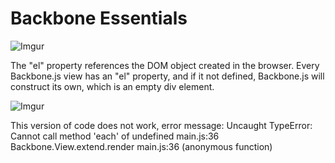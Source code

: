 Backbone Essentials
==================

![Imgur](http://i.imgur.com/i6eCwxs.png)

The "el" property references the DOM object created in the browser. Every Backbone.js view has an "el" property, and if it not defined, Backbone.js will construct its own, which is an empty div element.

![Imgur](http://i.imgur.com/tbEzyGv.png)

This version of code does not work, error message:
Uncaught TypeError: Cannot call method 'each' of undefined main.js:36
Backbone.View.extend.render main.js:36
(anonymous function)